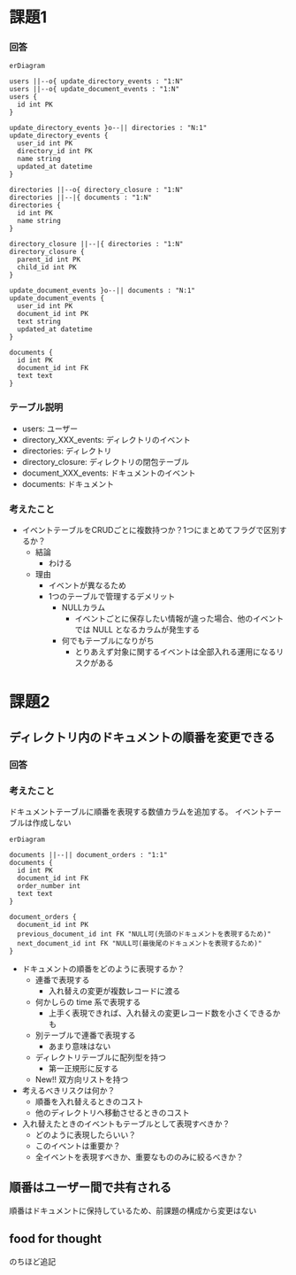# 課題1

### 回答

```mermaid
erDiagram

users ||--o{ update_directory_events : "1:N"
users ||--o{ update_document_events : "1:N"
users {
  id int PK
}

update_directory_events }o--|| directories : "N:1"
update_directory_events {
  user_id int PK
  directory_id int PK
  name string
  updated_at datetime
}

directories ||--o{ directory_closure : "1:N"
directories ||--|{ documents : "1:N"
directories {
  id int PK
  name string
}

directory_closure ||--|{ directories : "1:N"
directory_closure {
  parent_id int PK
  child_id int PK
}

update_document_events }o--|| documents : "N:1"
update_document_events {
  user_id int PK
  document_id int PK
  text string
  updated_at datetime
}

documents {
  id int PK
  document_id int FK
  text text
}

```

### テーブル説明

- users: ユーザー
- directory_XXX_events: ディレクトリのイベント
- directories: ディレクトリ
- directory_closure: ディレクトリの閉包テーブル
- document_XXX_events: ドキュメントのイベント
- documents: ドキュメント

### 考えたこと

- イベントテーブルをCRUDごとに複数持つか？1つにまとめてフラグで区別するか？
    - 結論
        - わける
    - 理由
        - イベントが異なるため
        - 1つのテーブルで管理するデメリット
            - NULLカラム
                - イベントごとに保存したい情報が違った場合、他のイベントでは NULL となるカラムが発生する
            - 何でもテーブルになりがち
                - とりあえず対象に関するイベントは全部入れる運用になるリスクがある

# 課題2

## ディレクトリ内のドキュメントの順番を変更できる

### 回答

### 考えたこと

ドキュメントテーブルに順番を表現する数値カラムを追加する。 イベントテーブルは作成しない

```mermaid
erDiagram

documents ||--|| document_orders : "1:1"
documents {
  id int PK
  document_id int FK
  order_number int
  text text
}

document_orders {
  document_id int PK
  previous_document_id int FK "NULL可(先頭のドキュメントを表現するため)"
  next_document_id int FK "NULL可(最後尾のドキュメントを表現するため)"
}
```

- ドキュメントの順番をどのように表現するか？
    - 連番で表現する
        - 入れ替えの変更が複数レコードに渡る
    - 何かしらの time 系で表現する
        - 上手く表現できれば、入れ替えの変更レコード数を小さくできるかも
    - 別テーブルで連番で表現する
        - あまり意味はない
    - ディレクトリテーブルに配列型を持つ
        - 第一正規形に反する
    - New!! 双方向リストを持つ
- 考えるべきリスクは何か？
    - 順番を入れ替えるときのコスト
    - 他のディレクトリへ移動させるときのコスト
- 入れ替えたときのイベントもテーブルとして表現すべきか？
    - どのように表現したらいい？
    - このイベントは重要か？
    - 全イベントを表現すべきか、重要なもののみに絞るべきか？

## 順番はユーザー間で共有される

順番はドキュメントに保持しているため、前課題の構成から変更はない

## food for thought

のちほど追記
